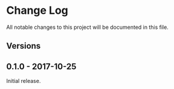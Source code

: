 # Change Log
All notable changes to this project will be documented in this file.

## Versions

## 0.1.0 - 2017-10-25
Initial release.

